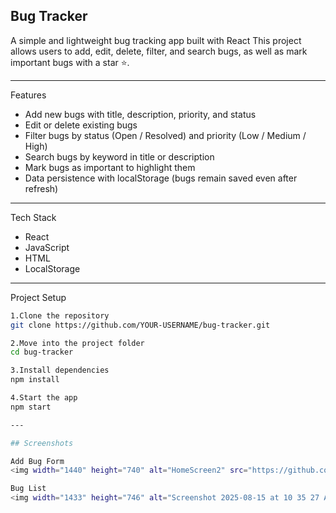 ## Bug Tracker

A simple and lightweight bug tracking app built with React
This project allows users to add, edit, delete, filter, and search bugs, as well as mark important bugs with a star ⭐.

---

Features
- Add new bugs with title, description, priority, and status
- Edit or delete existing bugs
- Filter bugs by status (Open / Resolved) and priority (Low / Medium / High)
- Search bugs by keyword in title or description
- Mark bugs as important to highlight them
- Data persistence with localStorage (bugs remain saved even after refresh)

---

Tech Stack
- React
- JavaScript
- HTML
- LocalStorage

---

Project Setup 

```bash
1.Clone the repository
git clone https://github.com/YOUR-USERNAME/bug-tracker.git

2.Move into the project folder
cd bug-tracker

3.Install dependencies
npm install

4.Start the app
npm start

---

## Screenshots

Add Bug Form  
<img width="1440" height="740" alt="HomeScreen2" src="https://github.com/user-attachments/assets/968b2519-bd78-48b0-844a-b6e1432cb1bc" />

Bug List 
<img width="1433" height="746" alt="Screenshot 2025-08-15 at 10 35 27 AM" src="https://github.com/user-attachments/assets/f6537ecc-d693-46ff-9f11-6ae77d4c6b75" />


